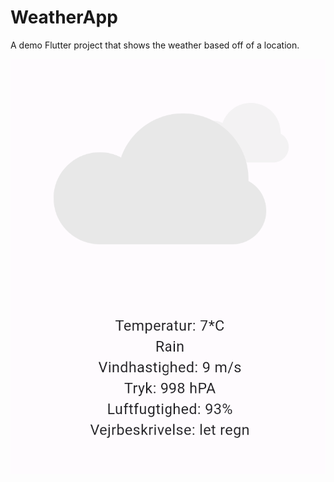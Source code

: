 # WeatherApp

A demo Flutter project that shows the weather based off of a location.

![showcase](https://github.com/varsan-g/WeatherApp/blob/master/Showcase.png)
